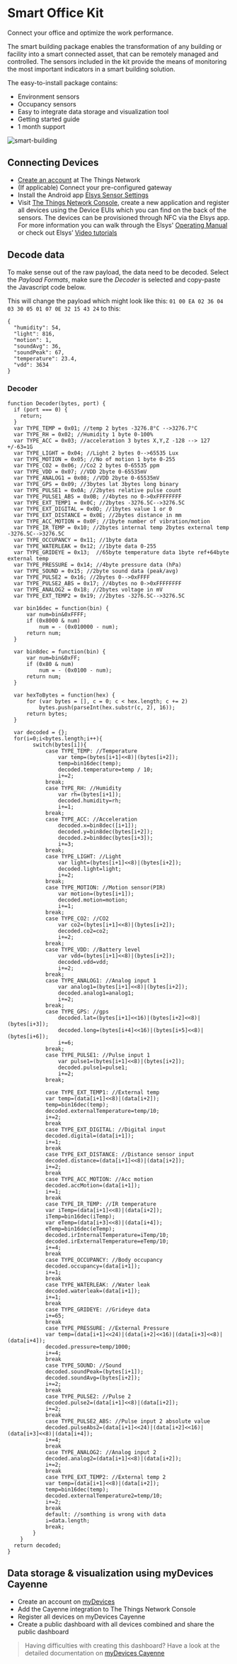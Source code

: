 # Smart Office Kit

Connect your office and optimize the work performance.

The smart building package enables the transformation of any building or facility into a smart connected asset, that can be remotely managed and controlled. The sensors included in the kit provide the means of monitoring the most important indicators in a smart building solution. 

The easy-to-install package contains:
* Environment sensors
* Occupancy sensors
* Easy to integrate data storage and visualization tool
* Getting started guide 
* 1 month support

![smart-building](smart-building-1.jpg)


## Connecting Devices
* [Create an account](https://account.thethingsnetwork.org/) at The Things Network
* (If applicable) Connect your pre-configured gateway
* Install the Android app [Elsys Sensor Settings](https://play.google.com/store/apps/details?id=se.elsys.nfc.elsysnfc)
* Visit [The Things Network Console](https://console.thethingsnetwork.org/), create a new application and register all devices using the Device EUIs which you can find on the back of the sensors. The devices can be provisioned through NFC via the Elsys app. For more information you can walk through the Elsys' [Operating Manual](https://www.elsys.se/en/wp-content/uploads/sites/3/2016/09/OPERATING-MANUAL-ERS_A5_V3.pdf) or check out Elsys’ [Video tutorials](https://www.elsys.se/en/lora-videos/)

## Decode data

To make sense out of the raw payload, the data need to be decoded. Select the *Payload Formats*, make sure the *Decoder* is selected and copy-paste the Javascript code below. 

This will change the payload which might look like this: `01 00 EA 02 36 04 03 30 05 01 07 0E 32 15 43 24` to this:

```
{
  "humidity": 54,
  "light": 816,
  "motion": 1,
  "soundAvg": 36,
  "soundPeak": 67,
  "temperature": 23.4,
  "vdd": 3634
}
```

### Decoder
```
function Decoder(bytes, port) {
  if (port === 0) {
    return;
  }
  var TYPE_TEMP = 0x01; //temp 2 bytes -3276.8°C -->3276.7°C
  var TYPE_RH = 0x02; //Humidity 1 byte 0-100%
  var TYPE_ACC = 0x03; //acceleration 3 bytes X,Y,Z -128 --> 127 +/-63=1G
  var TYPE_LIGHT = 0x04; //Light 2 bytes 0-->65535 Lux
  var TYPE_MOTION = 0x05; //No of motion 1 byte 0-255
  var TYPE_CO2 = 0x06; //Co2 2 bytes 0-65535 ppm
  var TYPE_VDD = 0x07; //VDD 2byte 0-65535mV
  var TYPE_ANALOG1 = 0x08; //VDD 2byte 0-65535mV
  var TYPE_GPS = 0x09; //3bytes lat 3bytes long binary
  var TYPE_PULSE1 = 0x0A; //2bytes relative pulse count
  var TYPE_PULSE1_ABS = 0x0B; //4bytes no 0->0xFFFFFFFF
  var TYPE_EXT_TEMP1 = 0x0C; //2bytes -3276.5C-->3276.5C
  var TYPE_EXT_DIGITAL = 0x0D; //1bytes value 1 or 0
  var TYPE_EXT_DISTANCE = 0x0E; //2bytes distance in mm
  var TYPE_ACC_MOTION = 0x0F; //1byte number of vibration/motion
  var TYPE_IR_TEMP = 0x10; //2bytes internal temp 2bytes external temp -3276.5C-->3276.5C
  var TYPE_OCCUPANCY = 0x11; //1byte data
  var TYPE_WATERLEAK = 0x12; //1byte data 0-255
  var TYPE_GRIDEYE = 0x13;  //65byte temperature data 1byte ref+64byte external temp
  var TYPE_PRESSURE = 0x14; //4byte pressure data (hPa)
  var TYPE_SOUND = 0x15; //2byte sound data (peak/avg)
  var TYPE_PULSE2 = 0x16; //2bytes 0-->0xFFFF
  var TYPE_PULSE2_ABS = 0x17; //4bytes no 0->0xFFFFFFFF
  var TYPE_ANALOG2 = 0x18; //2bytes voltage in mV
  var TYPE_EXT_TEMP2 = 0x19; //2bytes -3276.5C-->3276.5C

  var bin16dec = function(bin) {
      var num=bin&0xFFFF;
      if (0x8000 & num)
          num = - (0x010000 - num);
      return num;
  }

  var bin8dec = function(bin) {
      var num=bin&0xFF;
      if (0x80 & num)
          num = - (0x0100 - num);
      return num;
  }

  var hexToBytes = function(hex) {
      for (var bytes = [], c = 0; c < hex.length; c += 2)
          bytes.push(parseInt(hex.substr(c, 2), 16));
      return bytes;
  }

  var decoded = {};
  for(i=0;i<bytes.length;i++){
        switch(bytes[i]){
            case TYPE_TEMP: //Temperature
                var temp=(bytes[i+1]<<8)|(bytes[i+2]);
                temp=bin16dec(temp);
                decoded.temperature=temp / 10;
                i+=2;
            break;
            case TYPE_RH: //Humidity
                var rh=(bytes[i+1]);
                decoded.humidity=rh;
                i+=1;
            break;
            case TYPE_ACC: //Acceleration
                decoded.x=bin8dec([i+1]);
                decoded.y=bin8dec(bytes[i+2]);
                decoded.z=bin8dec(bytes[i+3]);
                i+=3;
            break;
            case TYPE_LIGHT: //Light
                var light=(bytes[i+1]<<8)|(bytes[i+2]);
                decoded.light=light;
                i+=2;
            break;
            case TYPE_MOTION: //Motion sensor(PIR)
                var motion=(bytes[i+1]);
                decoded.motion=motion;
                i+=1;
            break;
            case TYPE_CO2: //CO2
                var co2=(bytes[i+1]<<8)|(bytes[i+2]);
                decoded.co2=co2;
                i+=2;
            break;
            case TYPE_VDD: //Battery level
                var vdd=(bytes[i+1]<<8)|(bytes[i+2]);
                decoded.vdd=vdd;
                i+=2;
            break;
            case TYPE_ANALOG1: //Analog input 1
                var analog1=(bytes[i+1]<<8)|(bytes[i+2]);
                decoded.analog1=analog1;
                i+=2;
            break;
            case TYPE_GPS: //gps
                decoded.lat=(bytes[i+1]<<16)|(bytes[i+2]<<8)|(bytes[i+3]);
                decoded.long=(bytes[i+4]<<16)|(bytes[i+5]<<8)|(bytes[i+6]);
                i+=6;
            break;
            case TYPE_PULSE1: //Pulse input 1
                var pulse1=(bytes[i+1]<<8)|(bytes[i+2]);
                decoded.pulse1=pulse1;
                i+=2;
            break;

            case TYPE_EXT_TEMP1: //External temp
            var temp=(data[i+1]<<8)|(data[i+2]);
            temp=bin16dec(temp);
            decoded.externalTemperature=temp/10;
            i+=2;
            break
            case TYPE_EXT_DIGITAL: //Digital input
            decoded.digital=(data[i+1]);
            i+=1;
            break
            case TYPE_EXT_DISTANCE: //Distance sensor input
            decoded.distance=(data[i+1]<<8)|(data[i+2]);
            i+=2;
            break
            case TYPE_ACC_MOTION: //Acc motion
            decoded.accMotion=(data[i+1]);
            i+=1;
            break
            case TYPE_IR_TEMP: //IR temperature
            var iTemp=(data[i+1]<<8)|(data[i+2]);
            iTemp=bin16dec(iTemp);
            var eTemp=(data[i+3]<<8)|(data[i+4]);
            eTemp=bin16dec(eTemp);
            decoded.irInternalTemperature=iTemp/10;
            decoded.irExternalTemperature=eTemp/10;
            i+=4;
            break
            case TYPE_OCCUPANCY: //Body occupancy
            decoded.occupancy=(data[i+1]);
            i+=1;
            break
            case TYPE_WATERLEAK: //Water leak
            decoded.waterleak=(data[i+1]);
            i+=1;
            break
            case TYPE_GRIDEYE: //Grideye data
            i+=65;
            break
            case TYPE_PRESSURE: //External Pressure
            var temp=(data[i+1]<<24)|(data[i+2]<<16)|(data[i+3]<<8)|(data[i+4]);
            decoded.pressure=temp/1000;
            i+=4;
            break
            case TYPE_SOUND: //Sound
            decoded.soundPeak=(bytes[i+1]);
            decoded.soundAvg=(bytes[i+2]);
            i+=2;
            break
            case TYPE_PULSE2: //Pulse 2
            decoded.pulse2=(data[i+1]<<8)|(data[i+2]);
            i+=2;
            break
            case TYPE_PULSE2_ABS: //Pulse input 2 absolute value
            decoded.pulseAbs2=(data[i+1]<<24)|(data[i+2]<<16)|(data[i+3]<<8)|(data[i+4]);
            i+=4;
            break
            case TYPE_ANALOG2: //Analog input 2
            decoded.analog2=(data[i+1]<<8)|(data[i+2]);
            i+=2;
            break
            case TYPE_EXT_TEMP2: //External temp 2
            var temp=(data[i+1]<<8)|(data[i+2]);
            temp=bin16dec(temp);
            decoded.externalTemperature2=temp/10;
            i+=2;
            break
            default: //somthing is wrong with data
            i=data.length;
            break;
        }
    }
  return decoded;
}
```

## Data storage & visualization using myDevices Cayenne
* Create an account on [myDevices](https://mydevices.com/)
* Add the Cayenne integration to The Things Network Console
* Register all devices on myDevices Cayenne
* Create a public dashboard with all devices combined and share the public dashboard 

> Having difficulties with creating this dashboard? Have a look at the detailed documentation on [myDevices Cayenne](https://www.thethingsnetwork.org/docs/applications/cayenne/)


